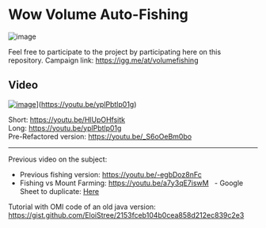 # Wow Volume Auto-Fishing

![image](https://user-images.githubusercontent.com/20149493/200030566-d6df2a34-c2e3-40b8-ab1c-0242277cf491.png)

Feel free to participate to the project by participating here on this repository.
Campaign link: https://igg.me/at/volumefishing


## Video
[![image](https://user-images.githubusercontent.com/20149493/200031639-3636dee6-f602-43e0-8365-0204f273db4f.png)](https://youtu.be/yplPbtlp01g)](https://youtu.be/yplPbtlp01g)

Short: https://youtu.be/HlUpOHfsitk  
Long: https://youtu.be/yplPbtlp01g  
Pre-Refactored version: https://youtu.be/_S6oOeBm0bo  


---------------------------------

Previous video on the subject:
- Previous fishing version: https://youtu.be/-egbDoz8nFc
- Fishing vs Mount Farming: https://youtu.be/a7y3qE7iswM
  - Google Sheet to duplicate: [Here](https://docs.google.com/spreadsheets/d/e/2PACX-1vTJPRh3XCHMMfq7Sb7PREtL9negk4knJwoXd6dg3c0tDAPMDpTOK3ApfNYs3iw6stMN4NZDdUzgP1Uz/pubhtml)


Tutorial with OMI code of an old java version:
https://gist.github.com/EloiStree/2153fceb104b0cea858d212ec839c2e3
